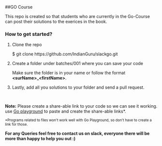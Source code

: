 ##GO Course

<p>This repo is created so that students who are currently in the Go-Course can post their solutions to the exerices in the book.</p>

### How to get started? </h4>
<ol>
  <li><p>Clone the repo</p>
      $ git clone https://github.com/IndianGuru/slackgo.git</li>
  <li><p>Create a folder under batches/001 where you can save your code</p>
      <p>Make sure the folder is in your name or follow the format <strong>&lt;surName&gt;_&lt;firstName&gt;</strong>.</p>
  </li>
  <li>Lastly, add all you solutions to your folder and send a pull request.</li>
</ol>
<br/>
<p><strong> Note:</strong> Please create a share-able link to your code so we can see it working.
<br/> use <a href="https://play.golang.org">Go playground</a> to paste and create the share-able links*.
</p>
<p><small>*Programs related to files won't work well with Go Playground, so don't have to create a link for those.</small></p>

<p><strong>For any Queries feel free to contact us on slack, everyone there will be more than happy to help you out :)</strong></p>
